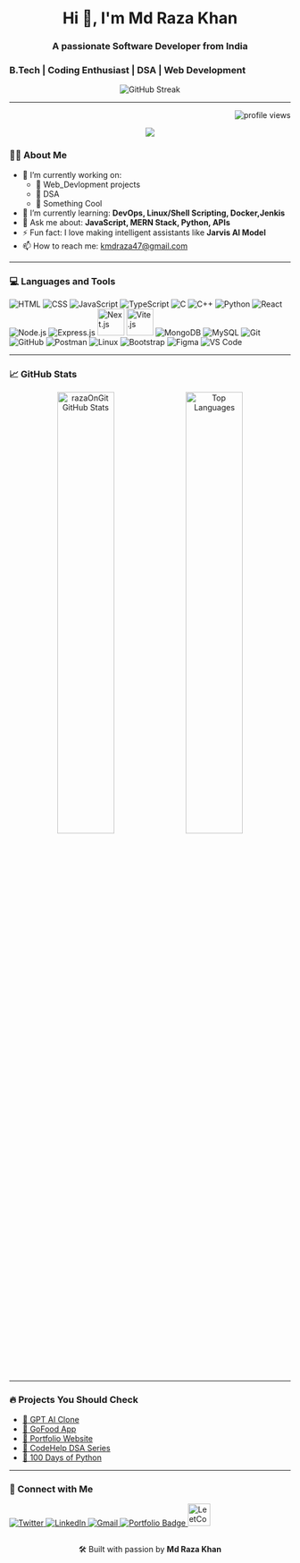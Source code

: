 <h1 align="center">Hi 👋, I'm Md Raza Khan</h1>
<h3 align="center"> A passionate Software Developer from India</h3>
<h3 align="left">B.Tech | Coding Enthusiast | DSA | Web Development</h3>

<p align="center">
  <img src="https://github-readme-streak-stats.herokuapp.com/?user=razaOnGit&theme=github-dark&hide_border=true" alt="GitHub Streak" />
</p>

---
<p align="right">
  <img src="https://komarev.com/ghpvc/?username=your-razaOnGit&label=Profile%20views&color=0e75b6&style=flat" alt="profile views" />
</p>

<div align="center">
  <img src="https://github-profile-trophy.vercel.app/?username=razaOnGit&theme=tokyonight&no-frame=true&margin-w=10&title=Commits,Repositories,Followers,PullRequest,Issues,Stars,Reviews,Experience" />
</div>

### 👨‍💻 About Me

- 🔭 I’m currently working on:
  - 🔹 Web_Devlopment projects
  - 🔹 DSA
  - 🔹 Something Cool
- 🌱 I’m currently learning: **DevOps, Linux/Shell Scripting, Docker,Jenkis**
- 💬 Ask me about: **JavaScript, MERN Stack, Python, APIs**
- ⚡ Fun fact: I love making intelligent assistants like **Jarvis AI Model**
- 📫 How to reach me: kmdraza47@gmail.com

---

### 💻 Languages and Tools

<p align="left">
  <!-- Programming Languages -->
  <img src="https://img.icons8.com/color/48/html-5--v1.png" alt="HTML"/>
  <img src="https://img.icons8.com/color/48/css3.png" alt="CSS"/>
  <img src="https://img.icons8.com/color/48/javascript.png" alt="JavaScript"/>
  <img src="https://img.icons8.com/color/48/typescript.png" alt="TypeScript"/>
  <img src="https://img.icons8.com/color/48/c-programming.png" alt="C"/>
  <img src="https://img.icons8.com/color/48/c-plus-plus-logo.png" alt="C++"/>
  <img src="https://img.icons8.com/color/48/python--v1.png" alt="Python"/>
<!--   <img src="https://img.icons8.com/color/48/java-coffee-cup-logo--v1.png" alt="Java"/>
 -->
  <!-- Web/Frameworks -->
  <img src="https://img.icons8.com/color/48/react-native.png" alt="React"/>
  <img src="https://img.icons8.com/color/48/nodejs.png" alt="Node.js"/>
  <img src="https://img.icons8.com/fluency/48/express-js.png" alt="Express.js"/>
  <img src="https://img.icons8.com/?size=96&id=yUdJlcKanVbh&format=png" alt="Next.js" width="48" height="48"/>
  <img src="https://vitejs.dev/logo.svg" alt="Vite.js" width="48" height="48"/>

  <!-- Backend & Tools -->
  <img src="https://img.icons8.com/color/48/mongodb.png" alt="MongoDB"/>
  
  <img src="https://img.icons8.com/fluency/48/mysql-logo.png" alt="MySQL"/>
  <img src="https://img.icons8.com/color/48/git.png" alt="Git"/>
  <img src="https://img.icons8.com/color/48/github--v1.png" alt="GitHub"/>
  <img src="https://img.icons8.com/external-tal-revivo-color-tal-revivo/48/external-postman-is-the-only-complete-api-development-environment-logo-color-tal-revivo.png" alt="Postman"/>
  <img src="https://img.icons8.com/color/48/linux.png" alt="Linux"/>

  <!-- UI/UX & Editors -->
  <img src="https://img.icons8.com/color/48/bootstrap.png" alt="Bootstrap"/>
  <img src="https://img.icons8.com/color/48/figma--v1.png" alt="Figma"/>

  <img src="https://img.icons8.com/color/48/visual-studio-code-2019.png" alt="VS Code"/>
</p>


---

### 📈 GitHub Stats

<p align="center">
  <img src="https://github-readme-stats.vercel.app/api?username=razaOnGit&show_icons=true&theme=github_dark&hide_border=true" alt="razaOnGit GitHub Stats" width="45%"/>
  <img src="https://github-readme-stats.vercel.app/api/top-langs/?username=razaOnGit&layout=compact&theme=github_dark&hide_border=true" alt="Top Languages" width="45%" />
</p>

---

### 🔥 Projects You Should Check

- [🚀 GPT AI Clone](https://ai-basic.vercel.app/)
- [🍔 GoFood App](https://gofood-raza.netlify.app/)
- [💼 Portfolio Website](https://portfolio-mdraza.vercel.app/)
- [🧠 CodeHelp DSA Series](https://github.com/razaOnGit/CodeHelp-DSA-Busted-Series)
- [🎯 100 Days of Python](https://github.com/razaOnGit/100-days-of-code-youtube)

---
<h3>🤝 Connect with Me</h3>
<p align="left">
  <a href="https://x.com/MdRaza_Dev" target="_blank">
    <img src="https://img.icons8.com/color/48/twitter--v1.png" alt="Twitter"/>
  </a>
  <a href="https://www.linkedin.com/in/mdraza7/" target="_blank">
    <img src="https://img.icons8.com/color/48/linkedin.png" alt="LinkedIn"/>
  </a>

  <a href="mailto:kmdraza47@gmail.com" target="_blank">
    <img src="https://img.icons8.com/color/48/gmail-new.png" alt="Gmail"/>
  </a>
 <a href="https://portfolio-mdraza.vercel.app/" target="_blank">
    <img src="https://img.shields.io/badge/Portfolio-000000?style=for-the-badge&logo=internet-explorer&logoColor=white" alt="Portfolio Badge"/>
  </a>
 <a href="https://leetcode.com/u/the_razaOnLeetcode/" target="_blank">
  <img src="https://upload.wikimedia.org/wikipedia/commons/1/19/LeetCode_logo_black.png" 
       alt="LeetCode" width="40" height="40"/>
</a>
</p>


##

<p align="center">
  🛠️ Built with passion by <strong>Md Raza Khan</strong>
</p>
